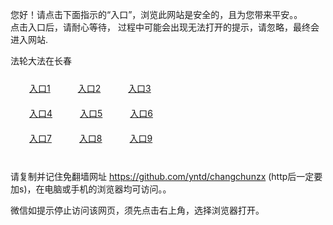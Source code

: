 您好！请点击下面指示的“入口”，浏览此网站是安全的，且为您带来平安。。 <br/>
点击入口后，请耐心等待， 过程中可能会出现无法打开的提示，请忽略，最终会进入网站. </br>

法轮大法在长春<br/>
<div style="padding:10px"><a style="margin:20px" target="_blank" href="https://d373vn2xqzo9lk.cloudfront.net/2Qpsp?nqeqdfz" id="ccLink1" rel="nofollow">入口1</a> <a target="_blank" style="margin:20px" href="https://d1b1pttk5tbn57.cloudfront.net/2Qpsp?tmdxj" id="ccLink2" rel="nofollow">入口2</a> <a style="margin:20px" target="_blank" href="https://d3q9pjzlfv3kz7.cloudfront.net/2Qpsp?cxrgpnpj" id="ccLink3" rel="nofollow">入口3</a></div>

<div style="padding:10px" ><a style="margin:20px" target="_blank" href="https://d373vn2xqzo9lk.cloudfront.net/2Qpsp?nqeqdfz" id="ccLink4" rel="nofollow">入口4</a> <a style="margin:20px" href="https://d1b1pttk5tbn57.cloudfront.net/2Qpsp?tmdxj" target="_blank" id="ccLink5" rel="nofollow">入口5</a> <a style="margin:20px" href="https://d3q9pjzlfv3kz7.cloudfront.net/2Qpsp?cxrgpnpj" target="_blank" id="ccLink6" rel="nofollow">入口6</a></div>

<div style="padding:10px"><a style="margin:20px" target="_blank" href="https://d373vn2xqzo9lk.cloudfront.net/2Qpsp?nqeqdfz" id="ccLink7" rel="nofollow">入口7</a> <a style="margin:20px" href="https://d1b1pttk5tbn57.cloudfront.net/2Qpsp?tmdxj" target="_blank" id="ccLink8" rel="nofollow">入口8</a> <a style="margin:20px" target="_blank" href="https://d3q9pjzlfv3kz7.cloudfront.net/2Qpsp?cxrgpnpj" id="ccLink9" rel="nofollow">入口9</a></div>

<br/>



请复制并记住免翻墙网址 https://github.com/yntd/changchunzx (http后一定要加s)，在电脑或手机的浏览器均可访问。。<br/>

微信如提示停止访问该网页，须先点击右上角，选择浏览器打开。
